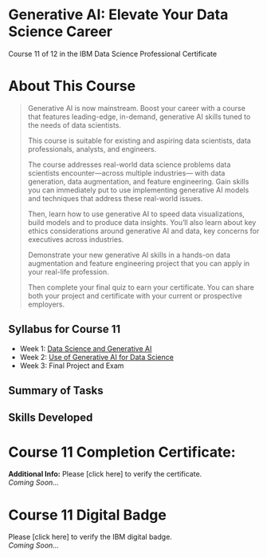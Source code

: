 # Generative AI: Elevate Your Data Science Career
Course 11 of 12 in the IBM Data Science Professional Certificate
# About This Course
> Generative AI is now mainstream. Boost your career with a course that features leading-edge, in-demand, generative AI skills tuned to the needs of data scientists.
> 
> This course is suitable for existing and aspiring data scientists, data professionals, analysts, and engineers.
>
> The course addresses real-world data science problems data scientists encounter—across multiple industries— with data generation, data augmentation, and feature engineering. Gain skills you can immediately put to use implementing generative AI models and techniques that address these real-world issues.
>
> Then, learn how to use generative AI to speed data visualizations, build models and to produce data insights. You’ll also learn about key ethics considerations around generative AI and data, key concerns for executives across industries.
>
> Demonstrate your new generative AI skills in a hands-on data augmentation and feature engineering project that you can apply in your real-life profession.
>
> Then complete your final quiz to earn your certificate. You can share both your project and certificate with your current or prospective employers.
## Syllabus for Course 11
- Week 1: [Data Science and Generative AI](https://github.com/KailaniBailey/IBM-Data-Science-Professional-Certificate/blob/main/11.%20Generative%20AI:%20Elevate%20Your%20Data%20Science%20Career/Week%201:%20Data%20Science%20and%20Generative%20AI/README.md)
- Week 2: [Use of Generative AI for Data Science](https://github.com/KailaniBailey/IBM-Data-Science-Professional-Certificate/blob/main/11.%20Generative%20AI:%20Elevate%20Your%20Data%20Science%20Career/Week%202:%20Use%20of%20Generative%20AI%20for%20Data%20Science/README.md)
- Week 3: Final Project and Exam
## Summary of Tasks
## Skills Developed
# Course 11 Completion Certificate:
**Additional Info:** Please [click here] to verify the certificate. <br>
*Coming Soon...*
# Course 11 Digital Badge
Please [click here] to verify the IBM digital badge. <br>
*Coming Soon...*
